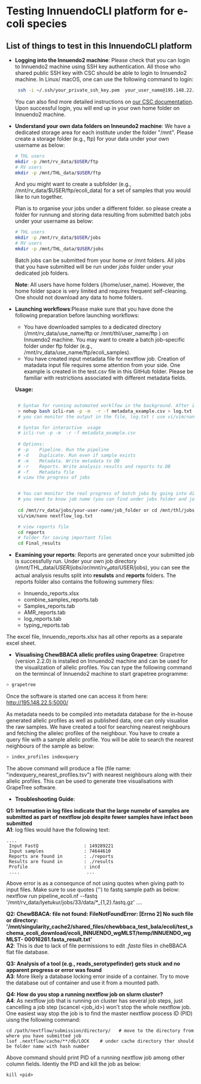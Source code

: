 
# Testing InnuendoCLI platform for e-coli species

## List of things to test in this InnuendoCLI platform 
- **Logging into the Innuendo2 machine**:
  Please check that you can login to Innuendo2 machine using SSH key authentication. All those who shared public SSH key with CSC should be able to login to Innuendo2 machine. In Linux/ macOS, one can use the following command to login:
  ```bash
   ssh -i ~/.ssh/your_private_ssh_key.pem  your_user_name@195.148.22.5
  ```
  You can also find more detailed instructions on [our CSC documentation](https://docs.csc.fi/computing/connecting/). Upon successful login, you will end up in your own home folder on Innuendo2 machine.
- **Understand your own data folders on Inneundo2 machine**:
  We have a dedicated storage area for each institute under the folder "/mnt". Please create a storage folder (e.g., ftp) for your data under your own username as below:

   ```bash
   # THL users
   mkdir -p /mnt/rv_data/$USER/ftp 
   # RV users
   mkdir -p /mnt/THL_data/$USER/ftp
  ```
  And you might want to create a subfolder (e.g., /mnt/rv_data/$USER/ftp/ecoli_data)  for a set of samples that you would like to run together.

  Plan is to organise your jobs under a different folder. so please create a folder for runnung and storing data resulting from submitted batch jobs under your username as below:

   ``` bash
   # THL users
   mkdir -p /mnt/rv_data/$USER/jobs
   # RV users
   mkdir -p /mnt/THL_data/$USER/jobs
    ```
   Batch jobs can be submitted from your home or /mnt folders.  All jobs that you have submitted will be run under *jobs* folder under your dedicated job folders.

   **Note**: All users have home folders (/home/user_name). However, the home folder space is very limited and requires frequent self-cleaning.  One should not download any data to home folders.
 
- **Launching workflows**:Please make sure that you have done the following preparation before launching workflows:
    - You have downloaded samples to a dedicated directory (/mnt/rv_data/use_name/ftp or /mnt/thl/user_name/ftp ) on Innuendo2 machine. You may want to create a batch job-specific folder under ftp folder (e.g., /mnt/rv_data/use_name/ftp/ecoli_samples).
    - You have created input metadata file for nextflow job. Creation of matadata input file requires some attention from your side. One example is created in the test.csv file in this GitHub folder. Please be familiar with restrictions associated  with different metadata fields. 

   **Usage:**

  ```bash

   # Syntax for running automated worklfow in the background. After issueing the following command, please use  **contrl + c**  to get back to the linux terminal; 
   > nohup bash icli-run -p -m  -r -f metadata_example.csv > log.txt &
   # you can monitor the output in the file, log.txt ( use vi/vim/nano log.txt) to check if the job has successfully started.
  
   # Syntax for interactive  usage 
   # icli-run -p -m  -r -f metadata_example.csv
   
   # Options:
   # -p    Pipeline. Run the pipeline
   # -d    Duplicate. Run even if sample exists
   # -m    Metadata. Write metadata to DB
   # -r    Reports. Write analysis results and reports to DB
   # -f    Metadata file
   # view the progress of jobs


   # You can monitor the real progress of batch jobs by going into directory where job is running
   # you need to know job name (you can find under jobs folder and job name is your metadata file name without .csv extension) 
    
   cd /mnt/rv_data/jobs/your-user-name/job_folder or cd /mnt/thl/jobs/your-user-name/job_folder
   vi/vim/nano nextflow_log.txt

   # view reports file 
   cd reports
   # folder for saving important files
   cd Final_results

  ```
 - **Examining your reports**:
    Reports are generated once your submitted job is successfully run. Under your own job directory (/mnt/THL_data/$USER/jobs/ or /mnt/rv_data/$USER/jobs), you can see the actual analysis results split into **resulsts** and **reports** folders. The reports folder also contains the following summery files:
   - Innuendo_reports.xlsx
   - combine_samples_reports.tab
   - Samples_reports.tab
   - AMR_reports.tab
   - log_reports.tab
   - typing_reports.tab

 The excel file, Innuendo_reports.xlsx has all other reports as a separate excel sheet.

 - **Visualising ChewBBACA allelic profiles using Grapetree**:
  Grapetree (version 2.2.0) is installed on Innuendo2 machine and can be used for the visualization of allelic profiles.  You can type the following command on the termincal of Innuendo2 machine to start grapetree programme: 

  ```bash
  > grapetree
  ```
 Once the software is started one can access it from here: http://195.148.22.5:5000/

 As metadata needs to be compiled into metadata database for the in-house generated allelic profiles as well as published data, one can only visualise the raw samples. We have created a tool for searching nearest neighbours and fetching the allelec profiles of the neighbour. You have to create a query file with a sample allelic  profile. You will be able to search the nearest neighbours of the sample as below:

```bash
> index_profiles indexquery
```
The above command will produce a file (file name: "indexquery_nearest_profiles.tsv") with nearest neighbours along with their allelic profiles. This can be used to generate tree visualisations with GrapeTree software.

- **Troubleshooting Guide**: <br>

 **Q1: Information in log files indicate that the large numebr of samples are submitted as part of  nextflow job despite fewer samples have infact been submitted**
 <br>**A1**: log files would have the following text: <br> 
 ```
 ....
  Input FastQ                 : 149289221 
  Input samples               : 74644610 
  Reports are found in        : ./reports 
  Results are found in        : ./results 
  Profile                     : incd 
  ....                         ...
 ```
 Above error is as a consequnce of not using quotes when giving path to input files. Make sure to use quotes ('') to fastq sample path as below:
  nextflow run pipeline_ecoli.nf --fastq '/mnt/rv_data/lyetukur/jobs/33/data/*_{1,2}.fastq.gz' ....


 **Q2: ChewBBACA: file not found: FileNotFoundError: [Errno 2] No such file or directory: '/mnt/singularity_cache2/shared_files/chewbbaca_test_bala/ecoli/test_schema_ecoli_download/ecoli_INNUENDO_wgMLST/temp/INNUENDO_wgMLST-  00016261.fasta_result.txt'**
 <br> 
 **A2**: This is due to lack of file permissions to edit *.fasta* files in cheBBACA flat file database.

 **Q3: Analysis of a tool (e.g., reads_serotypefinder) gets stuck and no apparent progress or error was found**
<br> 
  **A3**:  More likely a database locking error inside of a container. Try to move the database out of container and use it from a mounted path.

 **Q4: How do you stop a running nextflow job on slurm cluster?**
<br> **A4**: As nextflow job that is running on cluster has several job steps, just cancelling a job step (scancel <job_id>) won't stop the whole nextflow job. One easiest way stop the job is to find the master nextflow process ID (PID) uisng  the following command:

 ```
 cd /path/nextflow/submission/directory/   # move to the directory from where you have submitted job
 lsof .nextflow/cache/**/db/LOCK    # under cache directory ther should be folder name with hash number
 ```
 Above command should print  PID  of a running nextflow job among other column fields. Identiy the PID and kill the job as below:
 ```
 kill <pid>
 ```

